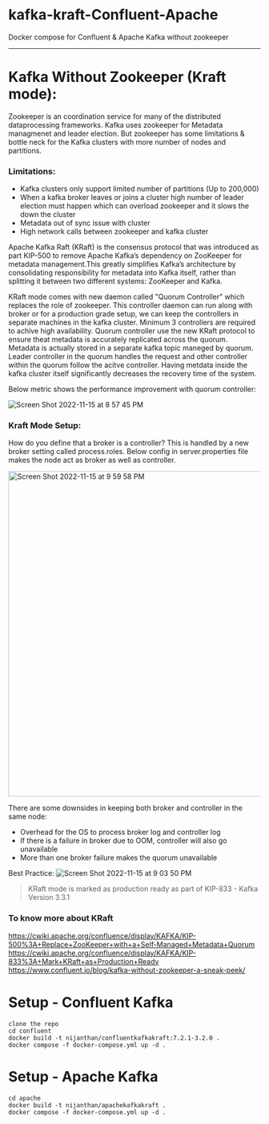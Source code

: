 # kafka-kraft-Confluent-Apache

Docker compose for Confluent & Apache Kafka without zookeeper

***

# Kafka Without Zookeeper (Kraft mode):

  Zookeeper is an coordination service for many of the distributed dataprocessing frameworks. Kafka uses zookeeper for Metadata managmenet and leader election. But zookeeper has some limitations & bottle neck for the Kafka clusters with more number of nodes and partitions. 
  
  ### Limitations:
  * Kafka clusters only support limited number of partitions (Up to 200,000)
  * When a kafka broker leaves or joins a cluster high number of leader election must happen which can overload zookeeper and it slows the down the cluster
  * Metadata out of sync issue with cluster
  * High network calls between zookeeper and kafka cluster
  
   Apache Kafka Raft (KRaft) is the consensus protocol that was introduced as part KIP-500 to remove Apache Kafka’s dependency on ZooKeeper for metadata management.This greatly simplifies Kafka’s architecture by consolidating responsibility for metadata into Kafka itself, rather than splitting it between two different systems: ZooKeeper and Kafka. 
   
   KRaft mode comes with new daemon called "Quorum Controller" which replaces the role of zookeeper. This controller daemon can run along with broker or for a production grade setup, we can keep the controllers in separate machines in the kafka cluster. Minimum 3 controllers are required to achive high availability. Quorum controller use the new KRaft protocol to ensure theat metadata is accurately replicated across the quorum. Metadata is actually stored in a separate kafka topic maneged by quorum. Leader controller in the quorum handles the request and other controller within the quorum follow the acitve controller. Having metdata inside the kafka cluster itself significantly decreases the recovery time of the system. 
   
   Below metric shows the performance improvement with quorum controller:
   
   ![Screen Shot 2022-11-15 at 8 57 45 PM](https://user-images.githubusercontent.com/108142931/201980948-fa2025d9-7125-4e66-9c3e-5006c2f339c4.png)
   
### Kraft Mode Setup:
  How do you define that a broker is a controller? This is handled by a new broker setting called process.roles.  Below config in server.properties file makes the node act as broker as well as controller.
  
<img width="648" alt="Screen Shot 2022-11-15 at 9 59 58 PM" src="https://user-images.githubusercontent.com/108142931/201992697-d0a6ef48-b065-4122-b940-7b8f276a5cc9.png">

There are some downsides in keeping both broker and controller in the same node:
* Overhead for the OS to process broker log and controller log
* If there is a failure in broker due to OOM, controller will also go unavailable
* More than one broker failure makes the quorum unavailable

Best Practice:
![Screen Shot 2022-11-15 at 9 03 50 PM](https://user-images.githubusercontent.com/108142931/201994691-ae0079b5-317e-46ed-beb0-6dc0d3e7e1af.png)


> KRaft mode is marked as production ready as part of KIP-833 - Kafka Version 3.3.1


### To know more about KRaft
https://cwiki.apache.org/confluence/display/KAFKA/KIP-500%3A+Replace+ZooKeeper+with+a+Self-Managed+Metadata+Quorum
https://cwiki.apache.org/confluence/display/KAFKA/KIP-833%3A+Mark+KRaft+as+Production+Ready
https://www.confluent.io/blog/kafka-without-zookeeper-a-sneak-peek/

# Setup - Confluent Kafka
```
clone the repo
cd confluent
docker build -t nijanthan/confluentkafkakraft:7.2.1-3.2.0 .
docker compose -f docker-compose.yml up -d .
```

# Setup - Apache Kafka
```
cd apache
docker build -t nijanthan/apachekafkakraft .
docker compose -f docker-compose.yml up -d .
```
